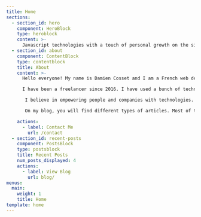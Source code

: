 ```yaml
---
title: Home
sections:
  - section_id: hero
    component: HeroBlock
    type: heroblock
    content: >-
      Javascript technologies with a touch of personal growth on the side.
  - section_id: about
    component: ContentBlock
    type: contentblock
    title: About
    content: >-
      Hello everyone! My name is Damien Cosset and I am a French web developer.

      I have been a freelancer since 2016. I have used a bunch of technologies on my journey but I do have a preference for Javascript.

       I believe in empowering people and companies with technologies.

       On my blog, you will find different types of articles. Most of them will be Javascript related (React, React Native, Meteor, NodeJS...). I try to explain complicated terms in a beginner friendly way. Don't hesitate to ask questions in the comments if anything is unclear :)  I hope you will enjoy it!

    actions:
      - label: Contact Me
        url: /contact
  - section_id: recent-posts
    component: PostsBlock
    type: postsblock
    title: Recent Posts
    num_posts_displayed: 4
    actions:
      - label: View Blog
        url: blog/
menus:
  main:
    weight: 1
    title: Home
template: home
---
```

